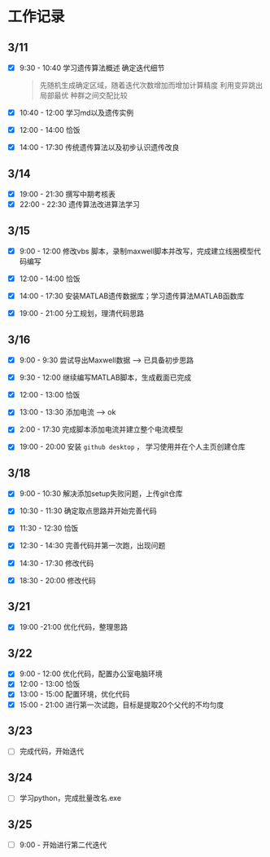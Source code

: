 # 工作记录

## 3/11
- [x] 9:30 - 10:40 学习遗传算法概述
    确定迭代细节    
  
  >先随机生成确定区域，随着迭代次数增加而增加计算精度
    利用变异跳出局部最优
    种群之间交配比较
  
- [x] 10:40 - 12:00 学习md以及遗传实例

- [x] 12:00 - 14:00 恰饭

- [x] 14:00 - 17:30 传统遗传算法以及初步认识遗传改良

## 3/14

- [x] 19:00 - 21:30 撰写中期考核表
- [x] 22:00 - 22:30 遗传算法改进算法学习

## 3/15

- [x] 9:00 - 12:00 修改vbs 脚本，录制maxwell脚本并改写，完成建立线圈模型代码编写

- [x] 12:00 - 14:00 恰饭

- [x] 14:00 - 17:30 安装MATLAB遗传数据库；学习遗传算法MATLAB函数库

- [x] 19:00 - 21:00 分工规划，理清代码思路

## 3/16
- [x] 9:00 - 9:30 尝试导出Maxwell数据 --> 已具备初步思路

- [x] 9:30 - 12:00 继续编写MATLAB脚本，生成截面已完成

- [x] 12:00 - 13:00 恰饭

- [x] 13:00 - 13:30 添加电流 --> ok

- [x] 2:00 - 17:30 完成脚本添加电流并建立整个电流模型

- [x] 19:00 - 20:00 安装 `github desktop` ， 学习使用并在个人主页创建仓库

## 3/18 
- [x] 9:00 - 10:30 解决添加setup失败问题，上传git仓库

- [x] 10:30 - 11:30 确定取点思路并开始完善代码

- [x] 11:30 - 12:30 恰饭

- [x] 12:30 - 14:30 完善代码并第一次跑，出现问题

- [x] 14:30 - 17:30 修改代码

- [x] 18:30 - 20:00 修改代码

## 3/21
- [x] 19:00 -21:00 优化代码，整理思路

## 3/22 
- [x] 9:00 - 12:00 优化代码，配置办公室电脑环境
- [x] 12:00 - 13:00 恰饭
- [x] 13:00 - 15:00 配置环境，优化代码 
- [x] 15:00 - 21:00 进行第一次试跑，目标是提取20个父代的不均匀度

## 3/23
- [ ] 完成代码，开始迭代

## 3/24 
- [ ] 学习python，完成批量改名.exe

## 3/25
- [ ] 9:00 - 开始进行第二代迭代
